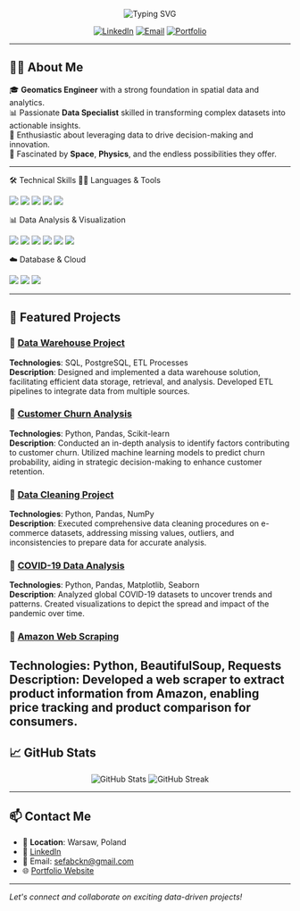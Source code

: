 <!-- Banner -->
<p align="center">
  <img src="https://readme-typing-svg.herokuapp.com?font=Fira+Code&size=28&pause=1000&color=00BFFF&center=true&vCenter=true&width=800&height=60&lines=Hi+%F0%9F%91%8B%2C+I'm+Sefa+Bckn;Data+Specialist+%7C+Geomatics+Engineer;Welcome+to+my+Portfolio!" alt="Typing SVG" />
</p>

<!-- Social Links -->
<p align="center">
  <a href="https://www.linkedin.com/in/sefabckn/"><img src="https://img.shields.io/badge/LinkedIn-0077B5?style=for-the-badge&logo=linkedin&logoColor=white" alt="LinkedIn"></a>
  <a href="mailto:your.email@example.com"><img src="https://img.shields.io/badge/Email-D14836?style=for-the-badge&logo=gmail&logoColor=white" alt="Email"></a>
  <a href="https://sefabckn.github.io/"><img src="https://img.shields.io/badge/Portfolio-000000?style=for-the-badge&logo=github&logoColor=white" alt="Portfolio"></a>
</p>

---

## 👨‍💻 About Me

🎓 **Geomatics Engineer** with a strong foundation in spatial data and analytics.  
📊 Passionate **Data Specialist** skilled in transforming complex datasets into actionable insights.  
🚀 Enthusiastic about leveraging data to drive decision-making and innovation.  
🌌 Fascinated by **Space**, **Physics**, and the endless possibilities they offer.

---

🛠️ Technical Skills
🧑‍💻 Languages & Tools
<p> <img src="https://img.shields.io/badge/Python-3776AB?style=flat&logo=python&logoColor=white" /> <img src="https://img.shields.io/badge/SQL-4479A1?style=flat&logo=postgresql&logoColor=white" /> <img src="https://img.shields.io/badge/JavaScript-F7DF1E?style=flat&logo=javascript&logoColor=black" /> <img src="https://img.shields.io/badge/HTML5-E34F26?style=flat&logo=html5&logoColor=white" /> <img src="https://img.shields.io/badge/CSS3-1572B6?style=flat&logo=css3&logoColor=white" /> </p>
📊 Data Analysis & Visualization
<p> <img src="https://img.shields.io/badge/Pandas-150458?style=flat&logo=pandas&logoColor=white" /> <img src="https://img.shields.io/badge/NumPy-013243?style=flat&logo=numpy&logoColor=white" /> <img src="https://img.shields.io/badge/Matplotlib-11557C?style=flat&logo=matplotlib&logoColor=white" /> <img src="https://img.shields.io/badge/Seaborn-3776AB?style=flat&logo=python&logoColor=white" /> <img src="https://img.shields.io/badge/Power%20BI-F2C811?style=flat&logo=powerbi&logoColor=black" /> <img src="https://img.shields.io/badge/Tableau-E97627?style=flat&logo=tableau&logoColor=white" /> </p>
☁️ Database & Cloud
<p> <img src="https://img.shields.io/badge/PostgreSQL-336791?style=flat&logo=postgresql&logoColor=white" /> <img src="https://img.shields.io/badge/MongoDB-47A248?style=flat&logo=mongodb&logoColor=white" /> <img src="https://img.shields.io/badge/AWS-232F3E?style=flat&logo=amazon-aws&logoColor=white" /> </p>

---

## 📂 Featured Projects

### 🏢 [Data Warehouse Project](https://github.com/sefabckn/Data-Warehouse-Project)
**Technologies**: SQL, PostgreSQL, ETL Processes  
**Description**: Designed and implemented a data warehouse solution, facilitating efficient data storage, retrieval, and analysis. Developed ETL pipelines to integrate data from multiple sources.

### 🔄 [Customer Churn Analysis](https://github.com/sefabckn/Customer-Churn-Analysis)
**Technologies**: Python, Pandas, Scikit-learn  
**Description**: Conducted an in-depth analysis to identify factors contributing to customer churn. Utilized machine learning models to predict churn probability, aiding in strategic decision-making to enhance customer retention.

### 🧹 [Data Cleaning Project](https://github.com/sefabckn/Data-Cleaning-Project)
**Technologies**: Python, Pandas, NumPy  
**Description**: Executed comprehensive data cleaning procedures on e-commerce datasets, addressing missing values, outliers, and inconsistencies to prepare data for accurate analysis.

### 🦠 [COVID-19 Data Analysis](https://github.com/sefabckn/COVID-19-Analysis)
**Technologies**: Python, Pandas, Matplotlib, Seaborn  
**Description**: Analyzed global COVID-19 datasets to uncover trends and patterns. Created visualizations to depict the spread and impact of the pandemic over time.

### 🛒 [Amazon Web Scraping](https://github.com/sefabckn/Amazon-Web-Scraper)
**Technologies**: Python, BeautifulSoup, Requests  
**Description**: Developed a web scraper to extract product information from Amazon, enabling price tracking and product comparison for consumers.
---

## 📈 GitHub Stats

<p align="center">
  <img src="https://github-readme-stats.vercel.app/api?username=sefabckn&show_icons=true&theme=radical" alt="GitHub Stats" />
  <img src="https://github-readme-streak-stats.herokuapp.com/?user=sefabckn&theme=radical" alt="GitHub Streak" />
</p>

---

## 📫 Contact Me

- 📍 **Location**: Warsaw, Poland
- 💼 [LinkedIn](https://www.linkedin.com/in/sefabckn/)
- 📧 Email: sefabckn@gmail.com
- 🌐 [Portfolio Website](https://sefabckn.github.io/)

---

*Let's connect and collaborate on exciting data-driven projects!*

